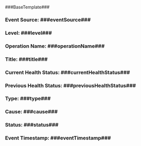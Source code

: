 ﻿###BaseTemplate###

### Event Source: ###eventSource###
### Level: ###level###
### Operation Name: ###operationName###
### Title: ###title###
### Current Health Status: ###currentHealthStatus###
### Previous Health Status: ###previousHealthStatus###
### Type: ###type###
### Cause: ###cause###
### Status: ###status###
### Event Timestamp: ###eventTimestamp###

